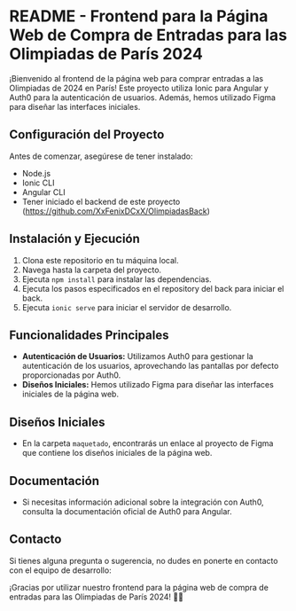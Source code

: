 # README - Frontend para la Página Web de Compra de Entradas para las Olimpiadas de París 2024

¡Bienvenido al frontend de la página web para comprar entradas a las Olimpiadas de 2024 en París! Este proyecto utiliza Ionic para Angular y Auth0 para la autenticación de usuarios. Además, hemos utilizado Figma para diseñar las interfaces iniciales.

## Configuración del Proyecto

Antes de comenzar, asegúrese de tener instalado:

- Node.js
- Ionic CLI
- Angular CLI
- Tener iniciado el backend de este proyecto (https://github.com/XxFenixDCxX/OlimpiadasBack)

## Instalación y Ejecución

1. Clona este repositorio en tu máquina local.
2. Navega hasta la carpeta del proyecto.
3. Ejecuta `npm install` para instalar las dependencias.
4. Ejecuta los pasos especificados en el repository del back para iniciar el back.
6. Ejecuta `ionic serve` para iniciar el servidor de desarrollo.

## Funcionalidades Principales

- **Autenticación de Usuarios:** Utilizamos Auth0 para gestionar la autenticación de los usuarios, aprovechando las pantallas por defecto proporcionadas por Auth0.
- **Diseños Iniciales:** Hemos utilizado Figma para diseñar las interfaces iniciales de la página web.

## Diseños Iniciales

- En la carpeta `maquetado`, encontrarás un enlace al proyecto de Figma que contiene los diseños iniciales de la página web.

## Documentación

- Si necesitas información adicional sobre la integración con Auth0, consulta la documentación oficial de Auth0 para Angular.

## Contacto

Si tienes alguna pregunta o sugerencia, no dudes en ponerte en contacto con el equipo de desarrollo:

¡Gracias por utilizar nuestro frontend para la página web de compra de entradas para las Olimpiadas de París 2024! 🎉🏅
